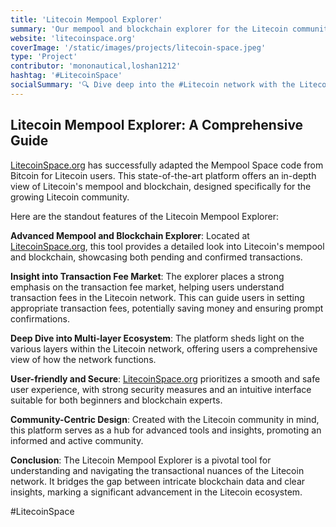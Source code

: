 ```yaml
---
title: 'Litecoin Mempool Explorer'
summary: 'Our mempool and blockchain explorer for the Litecoin community, focusing on the transaction fee market and multi-layer ecosystem'
website: 'litecoinspace.org'
coverImage: '/static/images/projects/litecoin-space.jpeg'
type: 'Project'
contributor: 'mononautical,loshan1212'
hashtag: '#LitecoinSpace'
socialSummary: '🔍 Dive deep into the #Litecoin network with the Litecoin Mempool Explorer! Explore transactions, grasp fee markets, and uncover the multi-layer ecosystem. Make informed decisions with #LitecoinSpace. Discover now: '
---
```


## Litecoin Mempool Explorer: A Comprehensive Guide

[LitecoinSpace.org](https://LitecoinSpace.org) has successfully adapted the Mempool Space code from Bitcoin for Litecoin users. This state-of-the-art platform offers an in-depth view of Litecoin's mempool and blockchain, designed specifically for the growing Litecoin community. 

Here are the standout features of the Litecoin Mempool Explorer:

**Advanced Mempool and Blockchain Explorer**:
Located at [LitecoinSpace.org](https://LitecoinSpace.org), this tool provides a detailed look into Litecoin's mempool and blockchain, showcasing both pending and confirmed transactions.

**Insight into Transaction Fee Market**:
The explorer places a strong emphasis on the transaction fee market, helping users understand transaction fees in the Litecoin network. This can guide users in setting appropriate transaction fees, potentially saving money and ensuring prompt confirmations.

**Deep Dive into Multi-layer Ecosystem**:
The platform sheds light on the various layers within the Litecoin network, offering users a comprehensive view of how the network functions.

**User-friendly and Secure**:
[LitecoinSpace.org](https://LitecoinSpace.org) prioritizes a smooth and safe user experience, with strong security measures and an intuitive interface suitable for both beginners and blockchain experts.

**Community-Centric Design**:
Created with the Litecoin community in mind, this platform serves as a hub for advanced tools and insights, promoting an informed and active community.

**Conclusion**:
The Litecoin Mempool Explorer is a pivotal tool for understanding and navigating the transactional nuances of the Litecoin network. It bridges the gap between intricate blockchain data and clear insights, marking a significant advancement in the Litecoin ecosystem.

#LitecoinSpace
